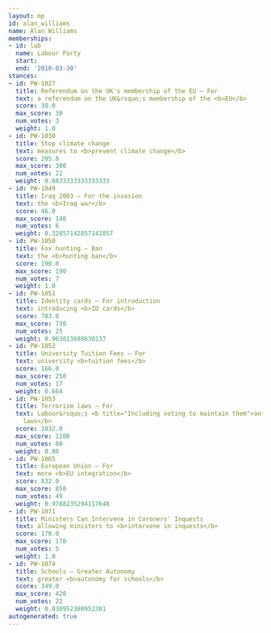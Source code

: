```yaml
---
layout: mp
id: alan_williams
name: Alan Williams
memberships:
- id: lab
  name: Labour Party
  start: 
  end: '2010-03-30'
stances:
- id: PW-1027
  title: Referendum on the UK's membership of the EU — For
  text: a referendum on the UK&rsquo;s membership of the <b>EU</b>
  score: 30.0
  max_score: 30
  num_votes: 3
  weight: 1.0
- id: PW-1030
  title: Stop climate change
  text: measures to <b>prevent climate change</b>
  score: 205.0
  max_score: 300
  num_votes: 22
  weight: 0.6833333333333333
- id: PW-1049
  title: Iraq 2003 — For the invasion
  text: the <b>Iraq war</b>
  score: 46.0
  max_score: 140
  num_votes: 6
  weight: 0.32857142857142857
- id: PW-1050
  title: Fox hunting — Ban
  text: the <b>hunting ban</b>
  score: 190.0
  max_score: 190
  num_votes: 7
  weight: 1.0
- id: PW-1051
  title: Identity cards — For introduction
  text: introducing <b>ID cards</b>
  score: 703.0
  max_score: 730
  num_votes: 25
  weight: 0.963013698630137
- id: PW-1052
  title: University Tuition Fees — For
  text: university <b>tuition fees</b>
  score: 166.0
  max_score: 250
  num_votes: 17
  weight: 0.664
- id: PW-1053
  title: Terrorism laws — For
  text: Labour&rsquo;s <b title="Including voting to maintain them">anti-terrorism
    laws</b>
  score: 1032.0
  max_score: 1200
  num_votes: 80
  weight: 0.86
- id: PW-1065
  title: European Union — For
  text: more <b>EU integration</b>
  score: 832.0
  max_score: 850
  num_votes: 49
  weight: 0.9788235294117648
- id: PW-1071
  title: Ministers Can Intervene in Coroners' Inquests
  text: allowing ministers to <b>intervene in inquests</b>
  score: 170.0
  max_score: 170
  num_votes: 5
  weight: 1.0
- id: PW-1074
  title: Schools — Greater Autonomy
  text: greater <b>autonomy for schools</b>
  score: 349.0
  max_score: 420
  num_votes: 22
  weight: 0.830952380952381
autogenerated: true
---
```

